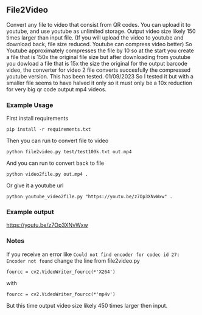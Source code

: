 ## File2Video

Convert any file to video that consist from QR codes. You can upload it to youtube, and use youtube as unlimited storage. Output video size likely 150 times larger than input file. (If you will upload the video to youtube and download back, file size reduced. Youtube can compress video better)
So Youtube approximately compresses the file by 10 so at the start you create a file that is 150x the original file size but after downloading from youtube you dowload a file that is 15x the size the original for the output barcode video, the converter for video 2 file converts succesfully the compressed youtube version. This has been tested. 01/09/2023
So I tested it but with a smaller file seems to have halved it only so it must only be a 10x reduction for very big qr code output mp4 videos. 

### Example Usage
First install requirements
```
pip install -r requirements.txt
```
Then you can run to convert file to video
```
python file2video.py test/test100k.txt out.mp4
```
And you can run to convert back to file
```
python video2file.py out.mp4 .
```
Or give it a youtube url
```
python youtube_video2file.py "https://youtu.be/z7Op3XNvWxw" .
```

### Example output
https://youtu.be/z7Op3XNvWxw

### Notes
If you receive an error like `Could not find encoder for codec id 27: Encoder not found` change the line from file2video.py
```
fourcc = cv2.VideoWriter_fourcc(*'X264')
```
with 
```
fourcc = cv2.VideoWriter_fourcc(*'mp4v')
```

But this time output video size likely 450 times larger then input. 
